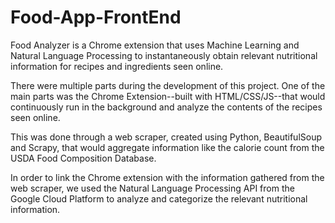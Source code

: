 # Food-App-FrontEnd

Food Analyzer is a Chrome extension that uses Machine Learning and Natural Language Processing to instantaneously obtain relevant nutritional information for recipes and ingredients seen online.

There were multiple parts during the development of this project. One of the main parts was the Chrome Extension--built with HTML/CSS/JS--that would continuously run in the background and analyze the contents of the recipes seen online.

This was done through a web scraper, created using Python, BeautifulSoup and Scrapy, that would aggregate information like the calorie count from the USDA Food Composition Database.

In order to link the Chrome extension with the information gathered from the web scraper, we used the Natural Language Processing API from the Google Cloud Platform to analyze and categorize the relevant nutritional information.

